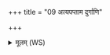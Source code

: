 +++
title = "09 अत्यपप्ताम दुर्गाणि"

+++
<details><summary>मूलम् (WS)</summary>

अत्यपप्ताम दुर्गाणि शारीः शकुनयो यथा ।  
इहेन्द्राणीं वरुणानीं सिनीवालीं क्रकोढयाम् ।  
ग्राहां शूरपुत्रां देवीं याचामो विषदूषणम् ॥ ९ ॥
</details>